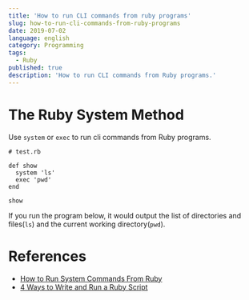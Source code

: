 ```yaml
---
title: 'How to run CLI commands from ruby programs'
slug: how-to-run-cli-commands-from-ruby-programs
date: 2019-07-02
language: english
category: Programming
tags:
  - Ruby
published: true
description: 'How to run CLI commands from Ruby programs.'
---
```


# The Ruby System Method

Use `system` or `exec` to run cli commands from Ruby programs.

```
# test.rb

def show
  system 'ls'
  exec 'pwd'
end

show
```

If you run the program below, it would output the list of directories and files(`ls`) and the current working directory(`pwd`).

# References

- [How to Run System Commands From Ruby](https://www.rubyguides.com/2018/12/ruby-system/)
- [4 Ways to Write and Run a Ruby Script](https://cobwwweb.com/four-ways-to-write-run-ruby-script)
